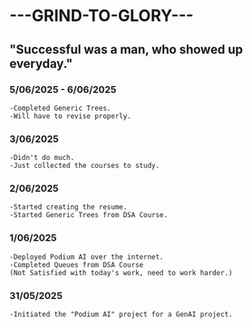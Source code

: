 # ---GRIND-TO-GLORY---
## "Successful was a man, who showed up everyday."

### 5/06/2025 - 6/06/2025
    -Completed Generic Trees.
    -Will have to revise properly.

### 3/06/2025
    -Didn't do much.
    -Just collected the courses to study.

### 2/06/2025
    -Started creating the resume.
    -Started Generic Trees from DSA Course.

### 1/06/2025
    -Deployed Podium AI over the internet.
    -Completed Queues from DSA Course
    (Not Satisfied with today's work, need to work harder.)

### 31/05/2025
    -Initiated the "Podium AI" project for a GenAI project.